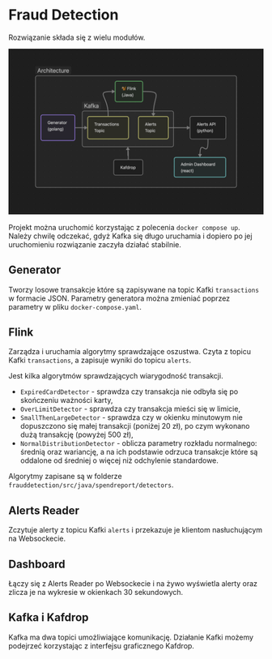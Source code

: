 # Fraud Detection

Rozwiązanie składa się z wielu modułów.

![architecture](docs/diagram.png)

Projekt można uruchomić korzystając z polecenia `docker compose up`. Należy chwilę odczekać, gdyż Kafka się długo uruchamia i dopiero po jej uruchomieniu rozwiązanie zaczyła działać stabilnie.

## Generator
Tworzy losowe transakcje które są zapisywane na topic Kafki `transactions` w formacie JSON.
Parametry generatora można zmieniać poprzez parametry w pliku `docker-compose.yaml`.

## Flink
Zarządza i uruchamia algorytmy sprawdzające oszustwa. Czyta z topicu Kafki `transactions`, a zapisuje wyniki do topicu `alerts`.

Jest kilka algorytmów sprawdzających wiarygodność transakcji.
- `ExpiredCardDetector` - sprawdza czy transakcja nie odbyła się po skończeniu ważności karty,
- `OverLimitDetector` - sprawdza czy transakcja mieści się w limicie,
- `SmallThenLargeDetector` - sprawdza czy w okienku minutowym nie dopuszczono się małej transakcji (poniżej 20 zł), po czym wykonano dużą transakcję (powyżej 500 zł),
- `NormalDistributionDetector` - oblicza parametry rozkładu normalnego: średnią oraz wariancję, a na ich podstawie odrzuca transakcje które są oddalone od średniej o więcej niż odchylenie standardowe. 

Algorytmy zapisane są w folderze `frauddetection/src/java/spendreport/detectors`.

## Alerts Reader
Zczytuje alerty z topicu Kafki `alerts` i przekazuje je klientom nasłuchującym na Websockecie.

## Dashboard
Łączy się z Alerts Reader po Websockecie i na żywo wyświetla alerty oraz zlicza je na wykresie w okienkach 30 sekundowych.

## Kafka i Kafdrop
Kafka ma dwa topici umożliwiające komunikację. Działanie Kafki możemy podejrzeć korzystając z interfejsu graficznego Kafdrop.